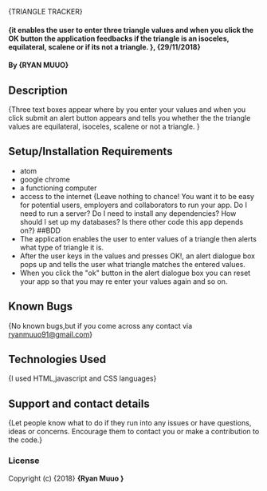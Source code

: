  {TRIANGLE TRACKER}
#### {it enables the user to enter three triangle values and when you click the OK button the application feedbacks if the triangle is an isoceles, equilateral, scalene or if its not a triangle. }, {29/11/2018}
#### By **{RYAN MUUO}**
## Description
{Three text boxes appear where by you enter your values and when you click submit an alert button appears and tells you whether the the triangle values are equilateral, isoceles, scalene or not a triangle.  }
## Setup/Installation Requirements
* atom
* google chrome
* a functioning computer
* access to the internet
{Leave nothing to chance! You want it to be easy for potential users, employers and collaborators to run your app. Do I need to run a server? Do I need to install any dependencies? How should I set up my databases? Is there other code this app depends on?}
##BDD
* The application enables the user to enter values of a triangle then alerts what type of triangle it is.
* After the user keys in the values and presses OK!, an alert dialogue box pops up and tells the user what triangle matches the entered values.
* When you click the "ok" button in the alert dialogue box you can reset your app so that you may re enter your values again and so on.
## Known Bugs
{No known bugs,but if you come across any contact via ryanmuuo91@gmail.com}
## Technologies Used
{I used HTML,javascript and CSS languages}
## Support and contact details
{Let people know what to do if they run into any issues or have questions, ideas or concerns.  Encourage them to contact you or make a contribution to the code.}
### License
Copyright (c) {2018} **{Ryan Muuo }**
